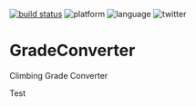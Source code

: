 [![build status](https://travis-ci.org/yfujiki/gradeconverter-ios.svg?branch=master)](https://travis-ci.org/yfujiki/gradeconverter-ios)
![platform](https://img.shields.io/badge/platform-iOS-blue.svg)
![language](https://img.shields.io/badge/language-swift5-green.svg)
![twitter](https://img.shields.io/badge/twitter-@yfujiki-blue.svg)

# GradeConverter

Climbing Grade Converter

Test
